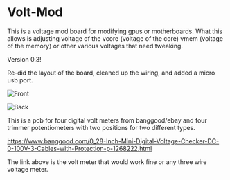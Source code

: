 # Volt-Mod

This is a voltage mod board for modifying gpus or motherboards. What this allows is adjusting voltage of the vcore (voltage of the core) vmem (voltage of the memory) or other various voltages that need tweaking. 

Version 0.3! 

Re-did the layout of the board, cleaned up the wiring, and added a micro usb port. 


![Front](https://i.imgur.com/EwKQYah.png)

![Back](https://i.imgur.com/ArWrhVA.png)


This is a pcb for four digital volt meters from banggood/ebay and four trimmer potentiometers with two positions for two different types. 

https://www.banggood.com/0_28-Inch-Mini-Digital-Voltage-Checker-DC-0-100V-3-Cables-with-Protection-p-1268222.html

The link above is the volt meter that would work fine or any three wire voltage meter. 
